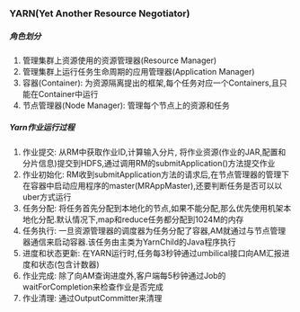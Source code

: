 ### YARN(Yet Another Resource Negotiator)
##### 角色划分
1. 管理集群上资源使用的资源管理器(Resource Manager)
2. 管理集群上运行任务生命周期的应用管理器(Application Manager)
3. 容器(Container): 为资源隔离提出的框架,每个任务对应一个Containers,且只能在Container中运行
4. 节点管理器(Node Manager): 管理每个节点上的资源和任务

##### Yarn作业运行过程
1. 作业提交: 从RM中获取作业ID,计算输入分片, 将作业资源(作业的JAR,配置和分片信息)提交到HDFS,通过调用RM的submitApplication()方法提交作业
2. 作业初始化: RM收到submitApplication方法的请求后,在节点管理器的管理下在容器中启动应用程序的master(MRAppMaster),还要判断任务是否可以以uber方式运行
3. 任务分配: 将任务首先分配到本地化的节点,如果不能分配,那么优先使用机架本地化分配.默认情况下,map和reduce任务都分配到1024M的内存
4. 任务执行: 一旦资源管理器的调度器为任务分配了容器,AM就通过与节点管理器通信来启动容器.该任务由主类为YarnChild的Java程序执行
5. 进度和状态更新: 在YARN运行时,任务每3秒钟通过umbilical接口向AM汇报进度和状态(包含计数器)
6. 作业完成: 除了向AM查询进度外,客户端每5秒钟通过Job的waitForCompletion来检查作业是否完成
7. 作业清理: 通过OutputCommitter来清理
